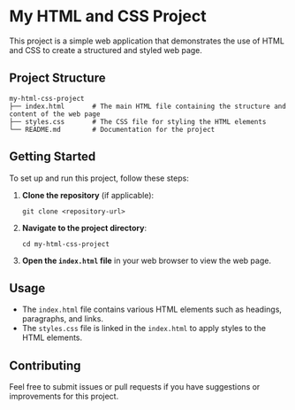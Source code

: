 # My HTML and CSS Project

This project is a simple web application that demonstrates the use of HTML and CSS to create a structured and styled web page.

## Project Structure

```
my-html-css-project
├── index.html       # The main HTML file containing the structure and content of the web page
├── styles.css       # The CSS file for styling the HTML elements
└── README.md        # Documentation for the project
```

## Getting Started

To set up and run this project, follow these steps:

1. **Clone the repository** (if applicable):
   ```
   git clone <repository-url>
   ```

2. **Navigate to the project directory**:
   ```
   cd my-html-css-project
   ```

3. **Open the `index.html` file** in your web browser to view the web page.

## Usage

- The `index.html` file contains various HTML elements such as headings, paragraphs, and links.
- The `styles.css` file is linked in the `index.html` to apply styles to the HTML elements.

## Contributing

Feel free to submit issues or pull requests if you have suggestions or improvements for this project.